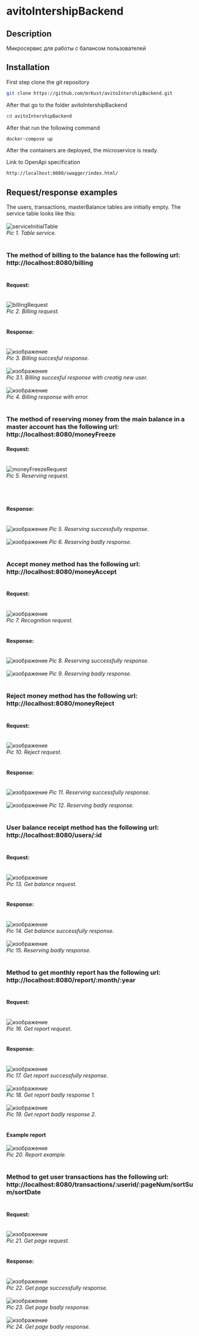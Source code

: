 # avitoIntershipBackend

## Description
Микросервис для работы с балансом пользователей

## Installation
First step clone the git repository
```bash
git clone https://github.com/mrKust/avitoIntershipBackend.git
```

After that go to the folder avitoIntershipBackend
```bash
cd avitoIntershipBackend
```

After that run the following command
```bash
docker-compose up 
```

After the containers are deployed, the microservice is ready.

Link to OpenApi specification
```bash
http://localhost:8080/swagger/index.html/
```

## Request/response examples

The users, transactions, masterBalance tables are initially empty. The service table looks like this:<br><br>
![serviceInitialTable](https://user-images.githubusercontent.com/45081619/201553901-f49fd332-1453-412d-aa99-747e4866d2d0.png)<br> *Pic 1. Table service.* <br><br>

### The method of billing to the balance has the following url: http://localhost:8080/billing <br><br>
#### Request:<br><br>
![billingRequest](https://user-images.githubusercontent.com/45081619/201554334-0d65e4d9-9dfc-4f66-89c5-42888cef068d.png)
<br> *Pic 2. Billing request.* <br><br>
#### Response:<br><br>
![изображение](https://user-images.githubusercontent.com/45081619/201555690-41b8103e-813d-4d5a-87af-62dc5279781c.png)
<br> *Pic 3. Billing succesful response.* <br><br>
![изображение](https://user-images.githubusercontent.com/45081619/201653801-4e0d56a0-4dbc-45e6-8d0e-de6238b72de4.png)
<br> *Pic 3.1. Billing succesful response with creatig new user.* <br><br>
![изображение](https://user-images.githubusercontent.com/45081619/201632684-5acca833-e7e8-4c81-ab97-d98b013eaea7.png)
<br> *Pic 4. Billing response with error.* <br><br>

### The method of reserving money from the main balance in a master account has the following url: http://localhost:8080/moneyFreeze
#### Request:<br><br>
![moneyFreezeRequest](https://user-images.githubusercontent.com/45081619/201554458-4eead1d4-c7cf-42fa-9c6c-c80385956e0f.png)
<br>*Pic 5. Reserving request.* <br><br>
<br><br>
#### Response:<br><br>
![изображение](https://user-images.githubusercontent.com/45081619/201633193-d3b74f34-8f6d-4535-a2fc-3e5c3116540e.png)
*Pic 5. Reserving successfully response.* <br><br>
![изображение](https://user-images.githubusercontent.com/45081619/201633756-7c67adcd-c7e8-4498-a70e-d7022f6fda16.png)
*Pic 6. Reserving badly response.* <br><br>

### Accept money method has the following url: http://localhost:8080/moneyAccept <br><br>
#### Request:<br><br>
![изображение](https://user-images.githubusercontent.com/45081619/201554827-16a809b2-d250-42b9-800e-c55c36cf1633.png)
<br> *Pic 7. Recognition request.* <br><br>
#### Response:<br><br>
![изображение](https://user-images.githubusercontent.com/45081619/201634248-e115141e-0ced-4851-9928-1eb7f851855f.png)
*Pic 8. Reserving successfully response.* <br><br>
![изображение](https://user-images.githubusercontent.com/45081619/201634414-b044016e-5261-4777-a6b7-f97c3973fd26.png)
*Pic 9. Reserving badly response.* <br><br>

### Reject money method has the following url: http://localhost:8080/moneyReject <br><br>
#### Request:<br><br>
![изображение](https://user-images.githubusercontent.com/45081619/201636135-8d140755-a57b-4fd2-9dd1-e898a419f32a.png)
<br> *Pic 10. Reject request.* <br><br>
#### Response:<br><br>
![изображение](https://user-images.githubusercontent.com/45081619/201636917-bc62ba5d-e381-4cec-86f8-a4c2ef1fb5e8.png)
*Pic 11. Reserving successfully response.* <br><br>
![изображение](https://user-images.githubusercontent.com/45081619/201636774-c413f104-0108-4971-895f-fff3da5b8746.png)
*Pic 12. Reserving badly response.* <br><br>

### User balance receipt method has the following url: http://localhost:8080/users/:id <br><br>
#### Request:<br><br>
![изображение](https://user-images.githubusercontent.com/45081619/201554944-2cc88558-0835-438c-b429-ca1c3e3c6ad0.png)
<br> *Pic 13. Get balance request.* <br><br>
#### Response:<br><br>
![изображение](https://user-images.githubusercontent.com/45081619/201554981-a82dcb3c-a1eb-4b2a-bae2-e18cb9e01c8f.png)
<br> *Pic 14. Get balance successfully response.* <br><br>
![изображение](https://user-images.githubusercontent.com/45081619/201634564-35a5ee8b-e79f-4e41-a1ea-8e0537b57e11.png)
<br> *Pic 15. Reserving badly response.* <br><br>

### Method to get monthly report has the following url: http://localhost:8080/report/:month/:year <br><br>
#### Request:<br><br>
![изображение](https://user-images.githubusercontent.com/45081619/201555091-db058c0b-80a6-4d86-9106-5f50ef9b99e4.png)
<br> *Pic 16. Get report request.* <br><br>
#### Response:<br><br>
![изображение](https://user-images.githubusercontent.com/45081619/201555107-d1eb8c58-2a9e-4e3c-91db-f4b9c52b2b76.png)
<br> *Pic 17. Get report successfully response.* <br><br>
![изображение](https://user-images.githubusercontent.com/45081619/201634889-abf329cf-2ab0-462f-9644-82a9e95fccfe.png)
<br> *Pic 18. Get report badly response 1.* <br><br>
![изображение](https://user-images.githubusercontent.com/45081619/201635037-47da9163-45c1-4481-bb27-87495f19fb8d.png)
<br> *Pic 19. Get report badly response 2.* <br><br>
#### Example report
![изображение](https://user-images.githubusercontent.com/45081619/201555375-f430e321-7a01-4339-8c75-47c815053747.png)<br>
*Pic 20. Report example.* <br><br>

### Method to get user transactions has the following url: http://localhost:8080/transactions/:userid/:pageNum/sortSum/sortDate <br><br>
#### Request:<br><br>
![изображение](https://user-images.githubusercontent.com/45081619/201555193-dbc1a997-4461-4c4c-96ab-11525d4cb407.png)
<br> *Pic 21. Get page request.* <br><br>
#### Response:<br><br>
![изображение](https://user-images.githubusercontent.com/45081619/201635380-df8dca32-d960-4d4b-95ce-b362376a8339.png)
<br> *Pic 22. Get page successfully response.* <br><br>
![изображение](https://user-images.githubusercontent.com/45081619/201635380-df8dca32-d960-4d4b-95ce-b362376a8339.png)
<br> *Pic 23. Get page badly response.* <br><br>
![изображение](https://user-images.githubusercontent.com/45081619/201635794-8f743a21-6a7c-4e80-b9d5-6f601ee7a1a9.png)
<br> *Pic 24. Get page badly response.* <br><br>
